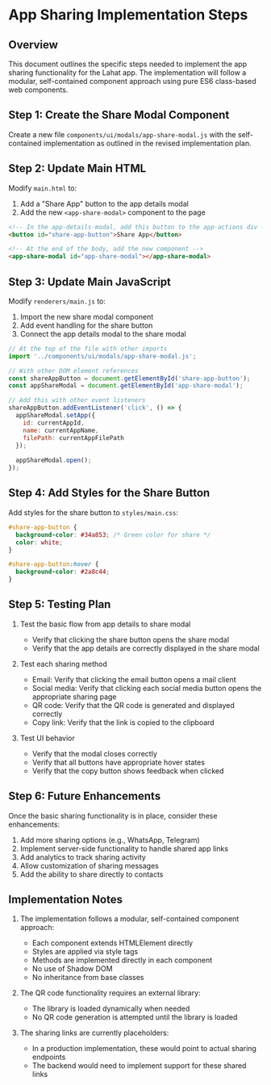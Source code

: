 # App Sharing Implementation Steps

## Overview

This document outlines the specific steps needed to implement the app sharing functionality for the Lahat app. The implementation will follow a modular, self-contained component approach using pure ES6 class-based web components.

## Step 1: Create the Share Modal Component

Create a new file `components/ui/modals/app-share-modal.js` with the self-contained implementation as outlined in the revised implementation plan.

## Step 2: Update Main HTML

Modify `main.html` to:
1. Add a "Share App" button to the app details modal
2. Add the new `<app-share-modal>` component to the page

```html
<!-- In the app-details-modal, add this button to the app-actions div -->
<button id="share-app-button">Share App</button>

<!-- At the end of the body, add the new component -->
<app-share-modal id="app-share-modal"></app-share-modal>
```

## Step 3: Update Main JavaScript

Modify `renderers/main.js` to:
1. Import the new share modal component
2. Add event handling for the share button
3. Connect the app details modal to the share modal

```javascript
// At the top of the file with other imports
import '../components/ui/modals/app-share-modal.js';

// With other DOM element references
const shareAppButton = document.getElementById('share-app-button');
const appShareModal = document.getElementById('app-share-modal');

// Add this with other event listeners
shareAppButton.addEventListener('click', () => {
  appShareModal.setApp({
    id: currentAppId,
    name: currentAppName,
    filePath: currentAppFilePath
  });
  
  appShareModal.open();
});
```

## Step 4: Add Styles for the Share Button

Add styles for the share button to `styles/main.css`:

```css
#share-app-button {
  background-color: #34a853; /* Green color for share */
  color: white;
}

#share-app-button:hover {
  background-color: #2a8c44;
}
```

## Step 5: Testing Plan

1. Test the basic flow from app details to share modal
   - Verify that clicking the share button opens the share modal
   - Verify that the app details are correctly displayed in the share modal

2. Test each sharing method
   - Email: Verify that clicking the email button opens a mail client
   - Social media: Verify that clicking each social media button opens the appropriate sharing page
   - QR code: Verify that the QR code is generated and displayed correctly
   - Copy link: Verify that the link is copied to the clipboard

3. Test UI behavior
   - Verify that the modal closes correctly
   - Verify that all buttons have appropriate hover states
   - Verify that the copy button shows feedback when clicked

## Step 6: Future Enhancements

Once the basic sharing functionality is in place, consider these enhancements:

1. Add more sharing options (e.g., WhatsApp, Telegram)
2. Implement server-side functionality to handle shared app links
3. Add analytics to track sharing activity
4. Allow customization of sharing messages
5. Add the ability to share directly to contacts

## Implementation Notes

1. The implementation follows a modular, self-contained component approach:
   - Each component extends HTMLElement directly
   - Styles are applied via style tags
   - Methods are implemented directly in each component
   - No use of Shadow DOM
   - No inheritance from base classes

2. The QR code functionality requires an external library:
   - The library is loaded dynamically when needed
   - No QR code generation is attempted until the library is loaded

3. The sharing links are currently placeholders:
   - In a production implementation, these would point to actual sharing endpoints
   - The backend would need to implement support for these shared links
